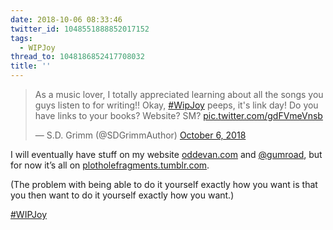 ```yaml
---
date: 2018-10-06 08:33:46
twitter_id: 1048551888852017152
tags:
  - WIPJoy
thread_to: 1048186852417708032
title: ''
---
```


<blockquote class="twitter-tweet"><p lang="en" dir="ltr">As a music lover, I totally appreciated learning about all the songs you guys listen to for writing!! Okay, <a href="https://twitter.com/hashtag/WipJoy?src=hash&amp;ref_src=twsrc%5Etfw">#WipJoy</a> peeps, it&#39;s link day! Do you have links to your books? Website? SM? <a href="https://t.co/gdFVmeVnsb">pic.twitter.com/gdFVmeVnsb</a></p>&mdash; S.D. Grimm (@SDGrimmAuthor) <a href="https://twitter.com/SDGrimmAuthor/status/1048421394369974272?ref_src=twsrc%5Etfw">October 6, 2018</a></blockquote>
<script async src="https://platform.twitter.com/widgets.js" charset="utf-8"></script>

I will eventually have stuff on my website [oddevan.com](https://www.oddevan.com) and [@gumroad](https://twitter.com/gumroad), but for now it’s all on [plotholefragments.tumblr.com](https://plotholefragments.tumblr.com/).

(The problem with being able to do it yourself exactly how you want is that you then want to do it yourself exactly how you want.)

[#WIPJoy](https://twitter.com/hashtag/WIPJoy)
